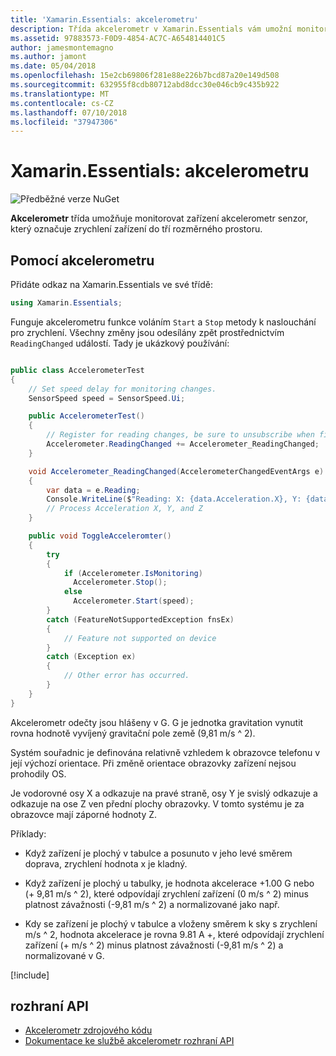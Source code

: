 ```yaml
---
title: 'Xamarin.Essentials: akcelerometru'
description: Třída akcelerometr v Xamarin.Essentials vám umožní monitorovat senzor akcelerometr zařízení, který označuje zrychlení zařízení do tří rozměrného prostoru.
ms.assetid: 97883573-F0D9-4854-AC7C-A654814401C5
author: jamesmontemagno
ms.author: jamont
ms.date: 05/04/2018
ms.openlocfilehash: 15e2cb69806f281e88e226b7bcd87a20e149d508
ms.sourcegitcommit: 632955f8cdb80712abd8dcc30e046cb9c435b922
ms.translationtype: MT
ms.contentlocale: cs-CZ
ms.lasthandoff: 07/10/2018
ms.locfileid: "37947306"
---
```

# <a name="xamarinessentials-accelerometer"></a>Xamarin.Essentials: akcelerometru

![Předběžné verze NuGet](~/media/shared/pre-release.png)

**Akcelerometr** třída umožňuje monitorovat zařízení akcelerometr senzor, který označuje zrychlení zařízení do tří rozměrného prostoru.

## <a name="using-accelerometer"></a>Pomocí akcelerometru

Přidáte odkaz na Xamarin.Essentials ve své třídě:

```csharp
using Xamarin.Essentials;
```

Funguje akcelerometru funkce voláním `Start` a `Stop` metody k naslouchání pro zrychlení. Všechny změny jsou odesílány zpět prostřednictvím `ReadingChanged` událostí. Tady je ukázkový používání:

```csharp

public class AccelerometerTest
{
    // Set speed delay for monitoring changes.
    SensorSpeed speed = SensorSpeed.Ui;

    public AccelerometerTest()
    {
        // Register for reading changes, be sure to unsubscribe when finished
        Accelerometer.ReadingChanged += Accelerometer_ReadingChanged;
    }

    void Accelerometer_ReadingChanged(AccelerometerChangedEventArgs e)
    {
        var data = e.Reading;
        Console.WriteLine($"Reading: X: {data.Acceleration.X}, Y: {data.Acceleration.Y}, Z: {data.Acceleration.Z}");
        // Process Acceleration X, Y, and Z
    }

    public void ToggleAcceleromter()
    {
        try
        {
            if (Accelerometer.IsMonitoring)
              Accelerometer.Stop();
            else
              Accelerometer.Start(speed);
        }
        catch (FeatureNotSupportedException fnsEx)
        {
            // Feature not supported on device
        }
        catch (Exception ex)
        {
            // Other error has occurred.
        }
    }
}
```

Akcelerometr odečty jsou hlášeny v G. G je jednotka gravitation vynutit rovna hodnotě vyvíjený gravitační pole země (9,81 m/s ^ 2).

Systém souřadnic je definována relativně vzhledem k obrazovce telefonu v její výchozí orientace. Při změně orientace obrazovky zařízení nejsou prohodily OS.

Je vodorovné osy X a odkazuje na pravé straně, osy Y je svislý odkazuje a odkazuje na ose Z ven přední plochy obrazovky. V tomto systému je za obrazovce mají záporné hodnoty Z.

Příklady:

* Když zařízení je plochý v tabulce a posunuto v jeho levé směrem doprava, zrychlení hodnota x je kladný.

* Když zařízení je plochý u tabulky, je hodnota akcelerace +1.00 G nebo (+ 9,81 m/s ^ 2), které odpovídají zrychlení zařízení (0 m/s ^ 2) minus platnost závažnosti (-9,81 m/s ^ 2) a normalizované jako např.

* Kdy se zařízení je plochý v tabulce a vloženy směrem k sky s zrychlení m/s ^ 2, hodnota akcelerace je rovna 9.81 A +, které odpovídají zrychlení zařízení (+ m/s ^ 2) minus platnost závažnosti (-9,81 m/s ^ 2) a normalizované v G. 

[!include[](~/essentials/includes/sensor-speed.md)]

## <a name="api"></a>rozhraní API

- [Akcelerometr zdrojového kódu](https://github.com/xamarin/Essentials/tree/master/Xamarin.Essentials/Accelerometer)
- [Dokumentace ke službě akcelerometr rozhraní API](xref:Xamarin.Essentials.Accelerometer)
